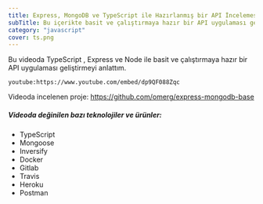 ```yaml
---
title: Express, MongoDB ve TypeScript ile Hazırlanmış bir API İncelemesi
subTitle: Bu içerikte basit ve çalıştırmaya hazır bir API uygulaması geliştirmeyi anlattım.
category: "javascript"
cover: ts.png
---
```


Bu videoda TypeScript , Express ve Node ile basit ve çalıştırmaya hazır bir API uygulaması geliştirmeyi anlattım.

`youtube:https://www.youtube.com/embed/dp9QF088Zqc`

Videoda incelenen proje: https://github.com/omerg/express-mongodb-base

##### Videoda değinilen bazı teknolojiler ve ürünler:

- TypeScript
- Mongoose
- Inversify
- Docker
- Gitlab
- Travis
- Heroku
- Postman
